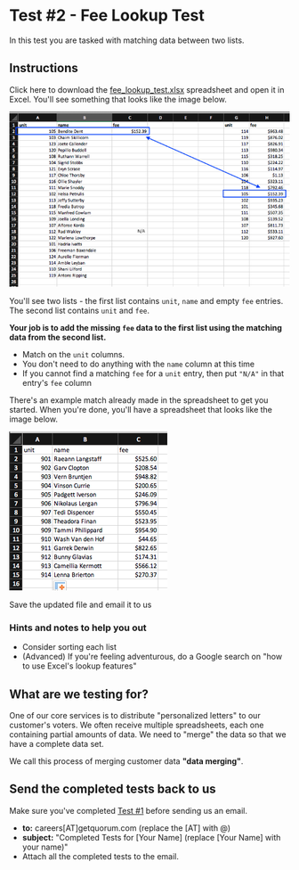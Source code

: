 # Test #2 - Fee Lookup Test

In this test you are tasked with matching data between two lists.

## Instructions

Click here to download the [fee_lookup_test.xlsx](fee_lookup_test.xlsx?raw=true) spreadsheet and open it in Excel. You'll see something that looks like the image below.

![](test.png)

You'll see two lists - the first list contains `unit`, `name` and empty `fee` entries. The second list contains `unit` and `fee`.

**Your job is to add the missing `fee` data to the first list using the matching data from the second list.**

- Match on the `unit` columns.
- You don't need to do anything with the `name` column at this time
- If you cannot find a matching `fee` for a `unit` entry, then put `"N/A"` in that entry's `fee` column

There's an example match already made in the spreadsheet to get you started. When you're done, you'll have a spreadsheet that looks like the image below.

![](results.png)

Save the updated file and email it to us

### Hints and notes to help you out

- Consider sorting each list
- (Advanced) If you're feeling adventurous, do a Google search on "how to use Excel's lookup features"

## What are we testing for?

One of our core services is to distribute "personalized letters" to our customer's voters. We often receive multiple spreadsheets, each one containing partial amounts of data. We need to "merge" the data so that we have a complete data set.

We call this process of merging customer data **"data merging"**.

## Send the completed tests back to us

Make sure you've completed [Test #1](../1_address_format) before sending us an email.

- **to:** careers[AT]getquorum.com (replace the [AT] with @)
- **subject:** "Completed Tests for [Your Name] (replace [Your Name] with your name)"
- Attach all the completed tests to the email.
